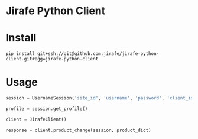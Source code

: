 # Jirafe Python Client

# Install
```
pip install git+ssh://git@github.com:jirafe/jirafe-python-client.git#egg=jirafe-python-client
```

# Usage
```python
session = UsernameSession('site_id', 'username', 'password', 'client_id', 'client_secret')

profile = session.get_profile()

client = JirafeClient()

response = client.product_change(session, product_dict)
```

